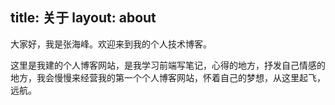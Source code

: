 title: 关于
layout: about
---
大家好，我是张海峰。欢迎来到我的个人技术博客。

这里是我建的个人博客网站，是我学习前端写笔记，心得的地方，抒发自己情感的地方，我会慢慢来经营我的第一个个人博客网站，怀着自己的梦想，从这里起飞，远航。

